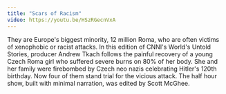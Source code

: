 ```yaml
---
title: "Scars of Racism"
video: https://youtu.be/HSzRGecnVxA
---
```


They are Europe's biggest minority, 12 million Roma,  who are  often victims of  xenophobic or racist attacks.   In this edition of CNNI's World's Untold Stories,  producer Andrew Tkach follows the painful recovery of a young Czech Roma girl who suffered severe burns on 80% of her body.   She and her family  were firebombed by Czech neo nazis celebrating  Hitler's 120th birthday. Now four of them stand trial for the vicious attack.  The half hour show, built with minimal narration, was edited by Scott McGhee. 
